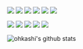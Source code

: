 <p>
<img src="https://img.shields.io/badge/Windows-0018C8?style=flat-square&logo=Windows&logoColor=dark"/>
<img src="https://img.shields.io/badge/iOS-000000?style=flat-square&logo=Apple&logoColor=white"/>
<img src="https://img.shields.io/badge/Flutter-02569B?style=flat-square&logo=Flutter&logoColor=white"/>
<img src="https://img.shields.io/badge/Cocos2d-683D87?style=flat-square&logo=Cocos&logoColor=white"/>
<!--<img src="https://img.shields.io/badge/Unreal-0E1128?style=flat-square&logo=Unreal%20Engine&logoColor=white"/>-->
<img src="https://img.shields.io/badge/SQLite-003B57?style=flat-square&logo=SQLite&logoColor=white"/>
<img src="https://img.shields.io/badge/MariaDB-003545?style=flat-square&logo=MariaDB&logoColor=white"/>
</p>
<p>
<img src="https://img.shields.io/badge/C-A8B9CC?style=flat-square&logo=C&logoColor=white"/>
<img src="https://img.shields.io/badge/C++-00599C?style=flat-square&logo=C%2b%2b&logoColor=white"/>
<img src="https://img.shields.io/badge/Rust-805F4C?style=flat-square&logo=Rust&logoColor=white"/>
<img src="https://img.shields.io/badge/Go-00add8?style=flat-square&logo=Go&logoColor=white"/>
<img src="https://img.shields.io/badge/Swift-E04030?style=flat-square&logo=Swift&logoColor=white"/>
</p>

![ohkashi's github stats](https://github-readme-stats.vercel.app/api?username=ohkashi&show_icons=true&theme=radical)
